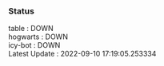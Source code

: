 ### Status


table : DOWN  
hogwarts : DOWN  
icy-bot : DOWN  
Latest Update : 2022-09-10 17:19:05.253334
